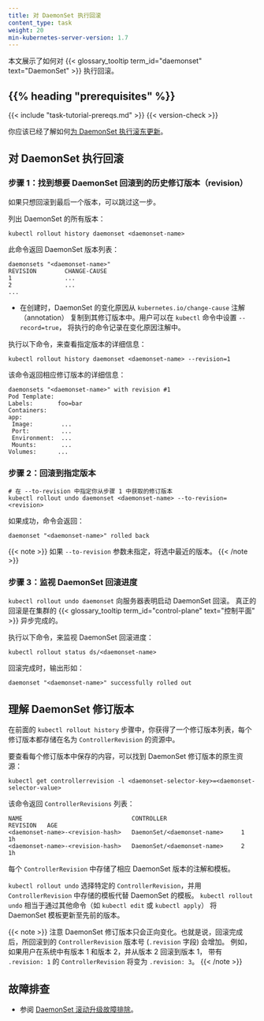```yaml
---
title: 对 DaemonSet 执行回滚
content_type: task
weight: 20
min-kubernetes-server-version: 1.7
---
```

<!--
reviewers:
- janetkuo
title: Perform a Rollback on a DaemonSet
content_type: task
weight: 20
min-kubernetes-server-version: 1.7
-->

<!-- overview -->
<!--
This page shows how to perform a rollback on a {{< glossary_tooltip term_id="daemonset" >}}.
-->
本文展示了如何对 {{< glossary_tooltip term_id="daemonset" text="DaemonSet" >}} 执行回滚。

## {{% heading "prerequisites" %}}

{{< include "task-tutorial-prereqs.md" >}} {{< version-check >}}

<!--
You should already know how to [perform a rolling update on a
 DaemonSet](/docs/tasks/manage-daemon/update-daemon-set/).
-->
你应该已经了解如何[为 DaemonSet 执行滚东更新](/zh-cn/docs/tasks/manage-daemon/update-daemon-set/)。

<!-- steps -->

<!--
## Performing a rollback on a DaemonSet

### Step 1: Find the DaemonSet revision you want to roll back to

You can skip this step if you only want to roll back to the last revision.

List all revisions of a DaemonSet:
-->
## 对 DaemonSet 执行回滚

### 步骤 1：找到想要 DaemonSet 回滚到的历史修订版本（revision）

如果只想回滚到最后一个版本，可以跳过这一步。

列出 DaemonSet 的所有版本：

```shell
kubectl rollout history daemonset <daemonset-name>
```

<!--
This returns a list of DaemonSet revisions:
-->
此命令返回 DaemonSet 版本列表：

```shell
daemonsets "<daemonset-name>"
REVISION        CHANGE-CAUSE
1               ...
2               ...
...
```

<!--
* Change cause is copied from DaemonSet annotation `kubernetes.io/change-cause`
  to its revisions upon creation. You may specify `--record=true` in `kubectl`
  to record the command executed in the change cause annotation.

To see the details of a specific revision:
-->
* 在创建时，DaemonSet 的变化原因从 `kubernetes.io/change-cause` 注解（annotation）
  复制到其修订版本中。用户可以在 `kubectl` 命令中设置 `--record=true`，
  将执行的命令记录在变化原因注解中。

执行以下命令，来查看指定版本的详细信息：

```shell
kubectl rollout history daemonset <daemonset-name> --revision=1
```

<!--
This returns the details of that revision:
-->
该命令返回相应修订版本的详细信息：

```shell
daemonsets "<daemonset-name>" with revision #1
Pod Template:
Labels:       foo=bar
Containers:
app:
 Image:        ...
 Port:         ...
 Environment:  ...
 Mounts:       ...
Volumes:      ...
```

<!--
### Step 2: Roll back to a specific revision
-->
### 步骤 2：回滚到指定版本

```shell
# 在 --to-revision 中指定你从步骤 1 中获取的修订版本
kubectl rollout undo daemonset <daemonset-name> --to-revision=<revision>
```

<!--
If it succeeds, the command returns:
-->
如果成功，命令会返回：

```shell
daemonset "<daemonset-name>" rolled back
```

<!--
If `--to-revision` flag is not specified, kubectl picks the most recent revision.
-->
{{< note >}}
如果 `--to-revision` 参数未指定，将选中最近的版本。
{{< /note >}}

<!--
### Step 3: Watch the progress of the DaemonSet rollback

`kubectl rollout undo daemonset` tells the server to start rolling back the
DaemonSet. The real rollback is done asynchronously inside the cluster
{{< glossary_tooltip term_id="control-plane" text="control plane" >}}.
-->
### 步骤 3：监视 DaemonSet 回滚进度

`kubectl rollout undo daemonset` 向服务器表明启动 DaemonSet 回滚。
真正的回滚是在集群的
{{< glossary_tooltip term_id="control-plane" text="控制平面" >}}
异步完成的。

<!--
To watch the progress of the rollback:
-->
执行以下命令，来监视 DaemonSet 回滚进度：

```shell
kubectl rollout status ds/<daemonset-name>
```

<!--
When the rollback is complete, the output is similar to:
-->
回滚完成时，输出形如：

```
daemonset "<daemonset-name>" successfully rolled out
```

<!-- discussion -->

<!--
## Understanding DaemonSet revisions

In the previous `kubectl rollout history` step, you got a list of DaemonSet
revisions. Each revision is stored in a resource named ControllerRevision.

To see what is stored in each revision, find the DaemonSet revision raw
resources:
-->
## 理解 DaemonSet 修订版本

在前面的 `kubectl rollout history` 步骤中，你获得了一个修订版本列表，每个修订版本都存储在名为
 `ControllerRevision` 的资源中。

要查看每个修订版本中保存的内容，可以找到 DaemonSet 修订版本的原生资源：

```shell
kubectl get controllerrevision -l <daemonset-selector-key>=<daemonset-selector-value>
```

<!--
This returns a list of ControllerRevisions:
-->
该命令返回 `ControllerRevisions` 列表：

```
NAME                               CONTROLLER                     REVISION   AGE
<daemonset-name>-<revision-hash>   DaemonSet/<daemonset-name>     1          1h
<daemonset-name>-<revision-hash>   DaemonSet/<daemonset-name>     2          1h
```

<!--
Each ControllerRevision stores the annotations and template of a DaemonSet
revision.
-->
每个 `ControllerRevision` 中存储了相应 DaemonSet 版本的注解和模板。

<!--
`kubectl rollout undo` takes a specific ControllerRevision and replaces
DaemonSet template with the template stored in the ControllerRevision.
`kubectl rollout undo` is equivalent to updating DaemonSet template to a
previous revision through other commands, such as `kubectl edit` or `kubectl
apply`.
-->
`kubectl rollout undo` 选择特定的 `ControllerRevision`，并用
`ControllerRevision` 中存储的模板代替 DaemonSet 的模板。
`kubectl rollout undo` 相当于通过其他命令（如 `kubectl edit` 或 `kubectl apply`）
将 DaemonSet 模板更新至先前的版本。

<!--
DaemonSet revisions only roll forward. That is to say, after a
rollback completes, the revision number (`.revision` field) of the
ControllerRevision being rolled back to will advance. For example, if you
have revision 1 and 2 in the system, and roll back from revision 2 to revision
1, the ControllerRevision with `.revision: 1` will become `.revision: 3`.
-->
{{< note >}}
注意 DaemonSet 修订版本只会正向变化。也就是说，回滚完成后，所回滚到的
`ControllerRevision` 版本号 (`.revision` 字段) 会增加。
例如，如果用户在系统中有版本 1 和版本 2，并从版本 2 回滚到版本 1，
带有 `.revision: 1` 的 `ControllerRevision` 将变为 `.revision: 3`。
{{< /note >}}

<!--
## Troubleshooting

* See [troubleshooting DaemonSet rolling
  update](/docs/tasks/manage-daemon/update-daemon-set/#troubleshooting).
-->
## 故障排查

* 参阅 [DaemonSet 滚动升级故障排除](/zh-cn/docs/tasks/manage-daemon/update-daemon-set/#troubleshooting)。
